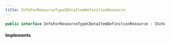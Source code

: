 ```yaml
---
title: InfoForResourceTypeCDotaItemDefinitionResource
---
```


```csharp
public interface InfoForResourceTypeCDotaItemDefinitionResource : ISchemaClass<InfoForResourceTypeCDotaItemDefinitionResource>, ISchemaField, ISchemaClass, INativeHandle
```

#### Implements

